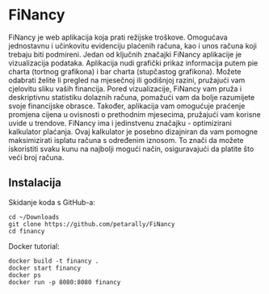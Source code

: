 # FiNancy
FiNancy je web aplikacija koja prati režijske troškove.
Omogućava jednostavnu i učinkovitu evidenciju plaćenih računa, kao i unos računa koji trebaju biti podmireni.
Jedan od ključnih značajki FiNancy aplikacije je vizualizacija podataka. Aplikacija nudi grafički prikaz informacija putem pie charta (tortnog grafikona) i bar charta (stupčastog grafikona). Možete odabrati želite li pregled na mjesečnoj ili godišnjoj razini, pružajući vam cjelovitu sliku vaših financija.
Pored vizualizacije, FiNancy vam pruža i deskriptivnu statistiku dolaznih računa, pomažući vam da bolje razumijete svoje financijske obrasce. Također, aplikacija vam omogućuje praćenje promjena cijena u ovisnosti o prethodnim mjesecima, pružajući vam korisne uvide u trendove.
FiNancy ima i jedinstvenu značajku - optimizirani kalkulator plaćanja. Ovaj kalkulator je posebno dizajniran da vam pomogne maksimizirati isplatu računa s određenim iznosom. To znači da možete iskoristiti svaku kunu na najbolji mogući način, osiguravajući da platite što veći broj računa.

## Instalacija

Skidanje koda s GitHub-a:

    cd ~/Downloads
    git clone https://github.com/petarally/FiNancy
    cd financy

Docker tutorial:

    docker build -t financy .
    docker start financy
    docker ps
    docker run -p 8080:8080 financy
